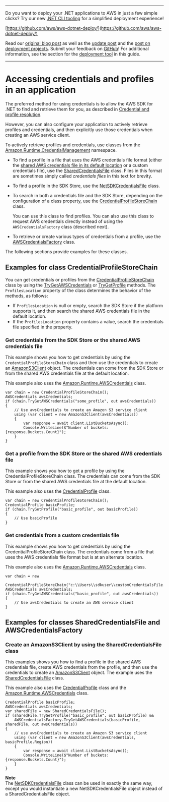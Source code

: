 --------

Do you want to deploy your \.NET applications to AWS in just a few simple clicks? Try our new [\.NET CLI tooling](https://www.nuget.org/packages/AWS.Deploy.Tools) for a simplified deployment experience\!

 [https://github.com/aws/aws-dotnet-deploy/](https://github.com/aws/aws-dotnet-deploy/)

Read our [original blog post](https://aws.amazon.com/blogs/developer/reimagining-the-aws-net-deployment-experience/) as well as the [update post](https://aws.amazon.com/blogs/developer/update-new-net-deployment-experience/) and the [post on deployment projects](https://aws.amazon.com/blogs/developer/dotnet-deployment-projects/)\. Submit your feedback on [GitHub](https://github.com/aws/aws-dotnet-deploy)\! For additional information, see the section for the [deployment tool](https://docs.aws.amazon.com/sdk-for-net/v3/developer-guide/deployment-tool.html) in this guide\.

--------

# Accessing credentials and profiles in an application<a name="creds-locate"></a>

The preferred method for using credentials is to allow the AWS SDK for \.NET to find and retrieve them for you, as described in [Credential and profile resolution](creds-assign.md)\.

However, you can also configure your application to actively retrieve profiles and credentials, and then explicitly use those credentials when creating an AWS service client\.

To actively retrieve profiles and credentials, use classes from the [Amazon\.Runtime\.CredentialManagement](https://docs.aws.amazon.com/sdkfornet/v3/apidocs/items/Runtime/NRuntimeCredentialManagement.html) namespace\.
+ To find a profile in a file that uses the AWS credentials file format \(either the [shared AWS credentials file in its default location](creds-file.md) or a custom credentials file\), use the [SharedCredentialsFile](https://docs.aws.amazon.com/sdkfornet/v3/apidocs/items/Runtime/TSharedCredentialsFile.html) class\. Files in this format are sometimes simply called *credentials files* in this text for brevity\.
+ To find a profile in the SDK Store, use the [NetSDKCredentialsFile](https://docs.aws.amazon.com/sdkfornet/v3/apidocs/items/Runtime/TNetSDKCredentialsFile.html) class\.
+ To search in both a credentials file and the SDK Store, depending on the configuration of a class property, use the [CredentialProfileStoreChain](https://docs.aws.amazon.com/sdkfornet/v3/apidocs/items/Runtime/TCredentialProfileStoreChain.html) class\.

  You can use this class to find profiles\. You can also use this class to request AWS credentials directly instead of using the `AWSCredentialsFactory` class \(described next\)\.
+ To retrieve or create various types of credentials from a profile, use the [AWSCredentialsFactory](https://docs.aws.amazon.com/sdkfornet/v3/apidocs/items/Runtime/TAWSCredentialsFactory.html) class\.

The following sections provide examples for these classes\.

## Examples for class CredentialProfileStoreChain<a name="creds-locate-chain"></a>

You can get credentials or profiles from the [CredentialProfileStoreChain](https://docs.aws.amazon.com/sdkfornet/v3/apidocs/items/Runtime/TCredentialProfileStoreChain.html) class by using the [TryGetAWSCredentials](https://docs.aws.amazon.com/sdkfornet/v3/apidocs/items/Runtime/MCredentialProfileStoreChainTryGetAWSCredentialsStringAWSCredentials.html) or [TryGetProfile](https://docs.aws.amazon.com/sdkfornet/v3/apidocs/items/Runtime/MCredentialProfileStoreChainTryGetProfileStringCredentialProfile.html) methods\. The `ProfilesLocation` property of the class determines the behavior of the methods, as follows:
+ If `ProfilesLocation` is null or empty, search the SDK Store if the platform supports it, and then search the shared AWS credentials file in the default location\.
+ If the `ProfilesLocation` property contains a value, search the credentials file specified in the property\.

### Get credentials from the SDK Store or the shared AWS credentials file<a name="creds-locate-chain-get-credentials-default-location"></a>

This example shows you how to get credentials by using the `CredentialProfileStoreChain` class and then use the credentials to create an [AmazonS3Client](https://docs.aws.amazon.com/sdkfornet/v3/apidocs/items/S3/TS3Client.html) object\. The credentials can come from the SDK Store or from the shared AWS credentials file at the default location\.

This example also uses the [Amazon\.Runtime\.AWSCredentials](https://docs.aws.amazon.com/sdkfornet/v3/apidocs/items/Runtime/TAWSCredentials.html) class\.

```
var chain = new CredentialProfileStoreChain();
AWSCredentials awsCredentials;
if (chain.TryGetAWSCredentials("some_profile", out awsCredentials))
{
    // Use awsCredentials to create an Amazon S3 service client
    using (var client = new AmazonS3Client(awsCredentials))
    {
        var response = await client.ListBucketsAsync();
        Console.WriteLine($"Number of buckets: {response.Buckets.Count}");
    }
}
```

### Get a profile from the SDK Store or the shared AWS credentials file<a name="creds-locate-chain-get-profile-default-location"></a>

This example shows you how to get a profile by using the CredentialProfileStoreChain class\. The credentials can come from the SDK Store or from the shared AWS credentials file at the default location\.

This example also uses the [CredentialProfile](https://docs.aws.amazon.com/sdkfornet/v3/apidocs/items/Runtime/TCredentialProfile.html) class\.

```
var chain = new CredentialProfileStoreChain();
CredentialProfile basicProfile;
if (chain.TryGetProfile("basic_profile", out basicProfile))
{
    // Use basicProfile
}
```

### Get credentials from a custom credentials file<a name="creds-locate-chain-get-credentials-alternate-location"></a>

This example shows you how to get credentials by using the CredentialProfileStoreChain class\. The credentials come from a file that uses the AWS credentials file format but is at an alternate location\.

This example also uses the [Amazon\.Runtime\.AWSCredentials](https://docs.aws.amazon.com/sdkfornet/v3/apidocs/items/Runtime/TAWSCredentials.html) class\.

```
var chain = new
    CredentialProfileStoreChain("c:\\Users\\sdkuser\\customCredentialsFile.ini");
AWSCredentials awsCredentials;
if (chain.TryGetAWSCredentials("basic_profile", out awsCredentials))
{
    // Use awsCredentials to create an AWS service client
}
```

## Examples for classes SharedCredentialsFile and AWSCredentialsFactory<a name="creds-locate-cred-shared-file"></a>

### Create an AmazonS3Client by using the SharedCredentialsFile class<a name="creds-locate-cred-shared-file-create-s3-client"></a>

This examples shows you how to find a profile in the shared AWS credentials file, create AWS credentials from the profile, and then use the credentials to create an [AmazonS3Client](https://docs.aws.amazon.com/sdkfornet/v3/apidocs/items/S3/TS3Client.html) object\. The example uses the [SharedCredentialsFile](https://docs.aws.amazon.com/sdkfornet/v3/apidocs/items/Runtime/TSharedCredentialsFile.html) class\.

This example also uses the [CredentialProfile](https://docs.aws.amazon.com/sdkfornet/v3/apidocs/items/Runtime/TCredentialProfile.html) class and the [Amazon\.Runtime\.AWSCredentials](https://docs.aws.amazon.com/sdkfornet/v3/apidocs/items/Runtime/TAWSCredentials.html) class\.

```
CredentialProfile basicProfile;
AWSCredentials awsCredentials;
var sharedFile = new SharedCredentialsFile();
if (sharedFile.TryGetProfile("basic_profile", out basicProfile) &&
    AWSCredentialsFactory.TryGetAWSCredentials(basicProfile, sharedFile, out awsCredentials))
{
    // use awsCredentials to create an Amazon S3 service client
    using (var client = new AmazonS3Client(awsCredentials, basicProfile.Region))
    {
        var response = await client.ListBucketsAsync();
        Console.WriteLine($"Number of buckets: {response.Buckets.Count}");
    }
}
```

**Note**  
The [NetSDKCredentialsFile](https://docs.aws.amazon.com/sdkfornet/v3/apidocs/items/Runtime/TNetSDKCredentialsFile.html) class can be used in exactly the same way, except you would instantiate a new NetSDKCredentialsFile object instead of a SharedCredentialsFile object\.
